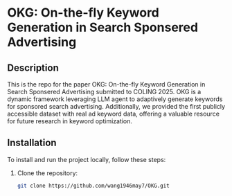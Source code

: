 # OKG: On-the-fly Keyword Generation in Search Sponsered Advertising

## Description

This is the repo for the paper OKG: On-the-fly Keyword Generation in Search Sponsered Advertising submitted to COLING 2025. OKG is a dynamic framework leveraging LLM agent to adaptively generate keywords for sponsored search advertising. Additionally, we provided the first publicly accessible dataset with real ad keyword data, offering a valuable resource for future research in keyword optimization. 

## Installation

To install and run the project locally, follow these steps:

1. Clone the repository:
   ```bash
   git clone https://github.com/wang1946may7/OKG.git
